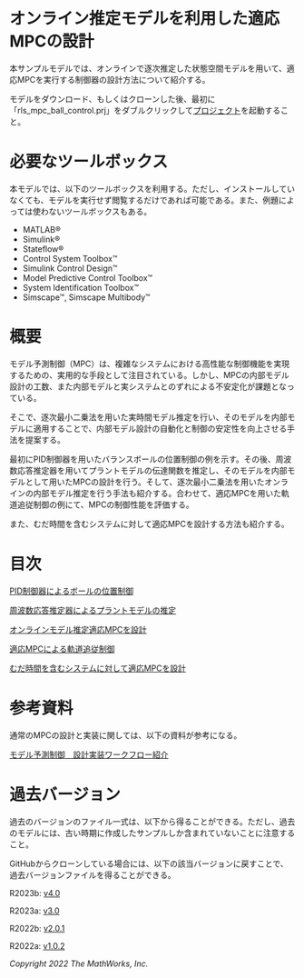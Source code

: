 
# オンライン推定モデルを利用した適応MPCの設計

本サンプルモデルでは、オンラインで逐次推定した状態空間モデルを用いて、適応MPCを実行する制御器の設計方法について紹介する。


モデルをダウンロード、もしくはクローンした後、最初に「rls\_mpc\_ball\_control.prj」をダブルクリックして[プロジェクト](https://jp.mathworks.com/help/matlab/projects.html)を起動すること。

# 必要なツールボックス

本モデルでは、以下のツールボックスを利用する。ただし、インストールしていなくても、モデルを実行せず閲覧するだけであれば可能である。また、例題によっては使わないツールボックスもある。

-  MATLAB® 
-  Simulink® 
-  Stateflow® 
-  Control System Toolbox™ 
-  Simulink Control Design™ 
-  Model Predictive Control Toolbox™ 
-  System Identification Toolbox™ 
-  Simscape™, Simscape Multibody™ 
# 概要

モデル予測制御（MPC）は、複雑なシステムにおける高性能な制御機能を実現するための、実用的な手段として注目されている。しかし、MPCの内部モデル設計の工数、また内部モデルと実システムとのずれによる不安定化が課題となっている。


そこで、逐次最小二乗法を用いた実時間モデル推定を行い、そのモデルを内部モデルに適用することで、内部モデル設計の自動化と制御の安定性を向上させる手法を提案する。


最初にPID制御器を用いたバランスボールの位置制御の例を示す。その後、周波数応答推定器を用いてプラントモデルの伝達関数を推定し、そのモデルを内部モデルとして用いたMPCの設計を行う。そして、逐次最小二乗法を用いたオンラインの内部モデル推定を行う手法も紹介する。合わせて、適応MPCを用いた軌道追従制御の例にて、MPCの制御性能を評価する。


また、むだ時間を含むシステムに対して適応MPCを設計する方法も紹介する。

# 目次

[PID制御器によるボールの位置制御](/explain_ball_control_with_PID_md.md)


[周波数応答推定器によるプラントモデルの推定](/run_FRE_and_analyze_frd_data_md.md)


[オンラインモデル推定適応MPCを設計](/design_RLS_MPC_controller_md.md)


[適応MPCによる軌道追従制御](/design_trajectory_control_MPC_md.md)


[むだ時間を含むシステムに対して適応MPCを設計](/design_MPC_with_delay_md.md)

# 参考資料

通常のMPCの設計と実装に関しては、以下の資料が参考になる。


[モデル予測制御　設計実装ワークフロー紹介](https://jp.mathworks.com/matlabcentral/fileexchange/77879-mpc-implementation-example/)

# 過去バージョン

過去のバージョンのファイル一式は、以下から得ることができる。ただし、過去のモデルには、古い時期に作成したサンプルしか含まれていないことに注意すること。


GitHubからクローンしている場合には、以下の該当バージョンに戻すことで、過去バージョンファイルを得ることができる。


R2023b: [v4.0](https://github.com/mathworks/balancing-ball-control-with-adaptive-mpc-using-online-model-estimation/archive/refs/tags/v4.0.zip)


R2023a: [v3.0](https://github.com/mathworks/balancing-ball-control-with-adaptive-mpc-using-online-model-estimation/archive/refs/tags/v3.0.zip)


R2022b: [v2.0.1](https://github.com/mathworks/balancing-ball-control-with-adaptive-mpc-using-online-model-estimation/archive/refs/tags/v2.0.1.zip)


R2022a: [v1.0.2](https://github.com/mathworks/balancing-ball-control-with-adaptive-mpc-using-online-model-estimation/archive/refs/tags/v1.0.2.zip)


*Copyright 2022 The MathWorks, Inc.*


